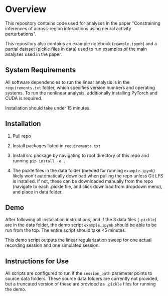 # Overview

This repository contains code used for analyses in the paper "Constraining inferences of across-region interactions using neural activity perturbations". 

This repository also contains an example notebook (`example.ipynb`) and a partial dataset (pickle files in data) used to run examples of the main analyses used in the paper.

## System Requirements

All software dependencies to run the linear analysis is in the `requirements.txt` folder, which specifies version numbers and operating systems. To run the nonlinear analysis, additionally installing PyTorch and CUDA is required.

Installation should take under 15 minutes. 

## Installation

1) Pull repo

2) Install packages listed in `requirements.txt`

3) Install src package by navigating to root directory of this repo and running `pip install -e .`

4) The pickle files in the data folder (needed for running `example.ipynb`) likely won't automatically download when pulling the repo unless Git LFS is installed. If not, these can be downloaded manually from the repo (navigate to each .pickle file, and click download from dropdown menu), and place in data folder.

## Demo

After following all installation instructions, and if the 3 data files (`.pickle`) are in the data folder, the demo script `example.ipynb` should be able to be run from the top. The entire script should take <5 minutes.  

This demo script outputs the linear regularization sweep for one actual recording session and one simulated session.

## Instructions for Use

All scripts are configured to run if the `session_path` parameter points to source data folders. These source data folders are currently not provided, but a truncated version of these are provided as `.pickle` files for running the demo.
